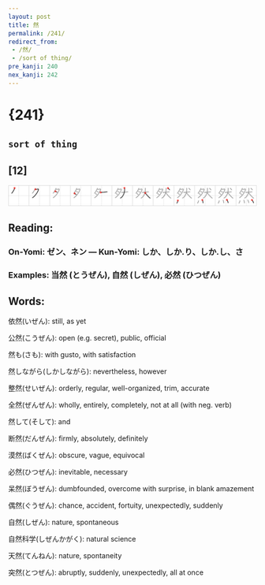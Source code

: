 ```yaml
---
layout: post
title: 然
permalink: /241/
redirect_from:
 - /然/
 - /sort of thing/
pre_kanji: 240
nex_kanji: 242
---
```


# {241}

## `sort of thing`

## [12]

<div class="stroke"><img src="../images/E784B6.png" /></div>

## Reading:

### On-Yomi: ゼン、ネン &mdash; Kun-Yomi: しか、しか.り、しか.し、さ

### Examples: 当然 (とうぜん), 自然 (しぜん), 必然 (ひつぜん)

## Words:

依然(いぜん): still, as yet

公然(こうぜん): open (e.g. secret), public, official

然も(さも): with gusto, with satisfaction

然しながら(しかしながら): nevertheless, however

整然(せいぜん): orderly, regular, well-organized, trim, accurate

全然(ぜんぜん): wholly, entirely, completely, not at all (with neg. verb)

然して(そして): and

断然(だんぜん): firmly, absolutely, definitely

漠然(ばくぜん): obscure, vague, equivocal

必然(ひつぜん): inevitable, necessary

呆然(ぼうぜん): dumbfounded, overcome with surprise, in blank amazement

偶然(ぐうぜん): chance, accident, fortuity, unexpectedly, suddenly

自然(しぜん): nature, spontaneous

自然科学(しぜんかがく): natural science

天然(てんねん): nature, spontaneity

突然(とつぜん): abruptly, suddenly, unexpectedly, all at once
